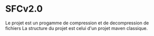# SFCv2.0
Le projet est un progamme de compression et de decompression de fichiers
La structure du projet est celui d'un projet maven classique.
